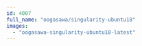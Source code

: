 ```yaml
---
id: 4007
full_name: "oogasawa/singularity-ubuntu18"
images: 
  - "oogasawa-singularity-ubuntu18-latest"
---
```

